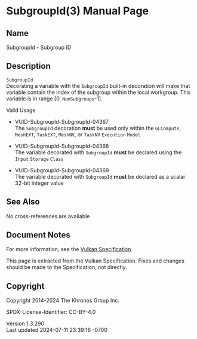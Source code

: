 # SubgroupId(3) Manual Page

## Name

SubgroupId - Subgroup ID



## <a href="#_description" class="anchor"></a>Description

`SubgroupId`  
Decorating a variable with the `SubgroupId` built-in decoration will
make that variable contain the index of the subgroup within the local
workgroup. This variable is in range \[0, `NumSubgroups`-1\].

Valid Usage

- <a href="#VUID-SubgroupId-SubgroupId-04367"
  id="VUID-SubgroupId-SubgroupId-04367"></a>
  VUID-SubgroupId-SubgroupId-04367  
  The `SubgroupId` decoration **must** be used only within the
  `GLCompute`, `MeshEXT`, `TaskEXT`, `MeshNV`, or `TaskNV` `Execution`
  `Model`

- <a href="#VUID-SubgroupId-SubgroupId-04368"
  id="VUID-SubgroupId-SubgroupId-04368"></a>
  VUID-SubgroupId-SubgroupId-04368  
  The variable decorated with `SubgroupId` **must** be declared using
  the `Input` `Storage` `Class`

- <a href="#VUID-SubgroupId-SubgroupId-04369"
  id="VUID-SubgroupId-SubgroupId-04369"></a>
  VUID-SubgroupId-SubgroupId-04369  
  The variable decorated with `SubgroupId` **must** be declared as a
  scalar 32-bit integer value

## <a href="#_see_also" class="anchor"></a>See Also

No cross-references are available

## <a href="#_document_notes" class="anchor"></a>Document Notes

For more information, see the <a
href="https://registry.khronos.org/vulkan/specs/1.3-extensions/html/vkspec.html#SubgroupId"
target="_blank" rel="noopener">Vulkan Specification</a>

This page is extracted from the Vulkan Specification. Fixes and changes
should be made to the Specification, not directly.

## <a href="#_copyright" class="anchor"></a>Copyright

Copyright 2014-2024 The Khronos Group Inc.

SPDX-License-Identifier: CC-BY-4.0

Version 1.3.290  
Last updated 2024-07-11 23:39:16 -0700

